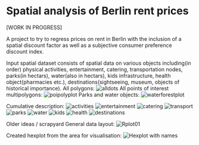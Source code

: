 # Spatial analysis of Berlin rent prices

[WORK IN PROGRESS]

A project to try to regress prices on rent in Berlin with the inclusion of a spatial discount factor as well as a subjective consumer preference discount index.

Input spatial dataset consists of spatial data on various objects including(in order) physical activities, entertainment, catering, transportation nodes, parks(in hectars), water(also in hectars), kids infrastructure, health object(pharmacies etc.), destinations(sightseeing, museum, objects of historical importance).
All polygons:
![alldots](https://user-images.githubusercontent.com/92677707/151255667-88a93c13-d0e8-46c8-9bee-f0526ea4762f.png)
All points of interest multipolygons:
![poipolyplot](https://user-images.githubusercontent.com/92677707/151255733-09be3a7e-bea3-4110-aea7-a6b67d6bda27.png)
Parks and water objects:
![waterforestplot](https://user-images.githubusercontent.com/92677707/151255766-9a775048-2895-4a47-8d0f-770ca8ef49a2.png)

Cumulative description:
![activities](https://user-images.githubusercontent.com/92677707/151195875-4cfa911d-0523-4981-b441-eabbd495019d.png)
![entertainment](https://user-images.githubusercontent.com/92677707/151195877-4b837294-3c45-4c6b-881c-d75adae25132.png)
![catering](https://user-images.githubusercontent.com/92677707/151195873-53ec210e-b107-4ca8-97d8-0dd6f4900cf6.png)
![transport](https://user-images.githubusercontent.com/92677707/151195854-75b19030-24af-4541-aab1-00d704fae840.png)
![parks](https://user-images.githubusercontent.com/92677707/151195857-e52356b6-dc98-4224-83c6-e7438e1fa1d2.png)
![water](https://user-images.githubusercontent.com/92677707/151195879-8dfe9bcd-8981-4198-a336-1de611ecfba8.png)
![kids](https://user-images.githubusercontent.com/92677707/151195860-3e5305bf-fb0b-43af-9b9d-743f1a7ec67f.png)
![health](https://user-images.githubusercontent.com/92677707/151195862-a674f48c-b81e-444a-acb8-eb4467bbf9ac.png)
![destinations](https://user-images.githubusercontent.com/92677707/151195866-76bd8103-8080-4b16-9dfb-4e622de82aec.png)


Older ideas / scrapyard
General data layout:
![Rplot01](https://user-images.githubusercontent.com/92677707/146861993-72e1a412-d6ab-4d6f-ab50-271e4600b516.png)

Created hexplot from the area for visualisation:
![Hexplot with names](https://user-images.githubusercontent.com/92677707/147275963-a3c30797-7578-4457-92ed-3cbec9baf749.png)
